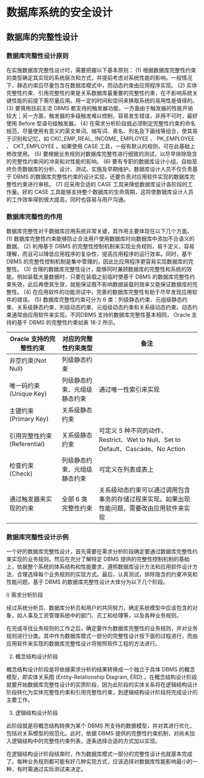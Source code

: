 # 数据库系统的安全设计


## 数据库的完整性设计


### 数据库完整性设计原则


在实施数据库完整性设计时，需要把握以下基本原则：
(1) 根据数据库完整性约束的类型确定其实现的系统层次和方式，并提前考虑对系统性能的影响。一般情况下，静态约束应尽量包含在数据库模式中，而动态约束由应用程序实现。
(2) 实体完整性约束、引用完整性约束是关系数据库最重要的完整性约束，在不影响系统关键性能的前提下需尽量应用。用一定的时间和空间来换取系统的易用性是值得的。
(3) 要慎用目前主流 DBMS 都支待的触发器功能，一方面由于触发器的性能开销较大；另一方面，触发器的多级触发难以控制，容易发生错误，非用不可时，最好使用 Before 型语句级触发器。
(4) 在需求分析阶段就必须制定完整性约束的命名规范，尽量使用有意义的英文单词、缩写词、表名、列名及下画线等组合，使其易于识别和记忆，如 CKC_EMP_REAL_ INCOME_ EMPLOYEE 、 PK_EMPLOYEE 、 CKT_EMPLOYEE 。如果使用 CASE 工具，一般有默认的规则，可在此基础上修改使用。
(5) 要根据业务规则对数据库完整性进行细致的测试，以尽早排除隐含的完整性约束间的冲突和对性能的影响。
(6) 要有专职的数据库设计小组，自始至终负责数据库的分析、设计、测试、实施及早期维护。数据库设计人员不仅负责基于 DBMS 的数据库完整性约束的设计实现，还要负责对应用软件实现的数据库完整性约束进行审核。
(7) 应采用合适的 CASE 工具来降低数据库设计各阶段的工作量。好的 CASE 工具能够支持整个数据库的生命周期，这将使数据库设计人员的工作效率得到很大提高，同时也容易与用户沟通。



### 数据库完整性的作用


数据库完整性对千数据库应用系统非常关键，其作用主要体现在以下几个方面。
(1) 数据库完整性约束能够防止合法用户使用数据库时向数据库中添加不合语义的数据。
(2) 利用基于 DBMS 的完整性控制机制来实现业务规则，易千定义，容易理解，而且可以降低应用程序的复杂性，提高应用程序的运行效率。同时，基千 DBMS 的完整性控制机制是集中管理的，因此比应用程序更容易实现数据库的完整性。
(3) 合理的数据库完整性设计，能够同时兼顾数据库的完整性和系统的效能。例如装载大量数据时，只要在装载之前临时使基千 DBMS 的数据库完整性约束失效，此后再使其生效，就能保证既不影响数据装载的效率又能保证数据库的完整性。
(4) 在应用软件的功能测试中，完善的数据库完整性有助于尽早发现应用软件的错误。
(5) 数据库完整性约束可分为 6 类：列级静态约束、元组级静态约束、关系级静态约束、列级动态约束、元组级动态约束和关系级动态约束。动态约束通常由应用软件来实现。不同DBMS 支持的数据库完整性基本相同， Oracle 支持的基千 DBMS 的完整性约束如表 18-2 所示。


| Oracle 支持的完整性约束 | 对应的完整性约束类型 | 备注 |
| ---- | ---- | ---- |
| 非空约束(Not Null) | 列级静态约束 |  |
| 唯一码约束(Unique Key) | 列级静态约束、元组级静态约束 | 通过唯一性索引来实现 |
| 主键约束(Primary Key) | 关系级静态约束 |  |
| 引用完整性约束(Referential) | 关系级静态约束 | 可定义 5 种不同的动作，Restrict、Wet to Null、Set to Default、Cascade、No Action |
| 检查约束(Check) | 列级静态约束、元组级静态约束 | 可定义在列表或表上 |
| 通过触发器来实现的约束 | 全部 6 类完整性约束 | 关系级动态约束可以通过调用包含事务的存储过程来实现。如果出现性能问题，需要改由应用软件来实现 |

### 数据库完整性设计示例


一个好的数据库完整性设计，首先需要在需求分析阶段确定要通过数据库完整性约束实现的业务规则。然后在充分了解特定 DBMS 提供的完整性控制机制的基础上，依据整个系统的体系结构和性能要求，遵照数据库设计方法和应用软件设计方法，合理选择每个业务规则的实现方式。最后，认真测试，排除隐含的约束冲突和性能问题。基于 DBMS 的数据库完整性设计大体分为以下几个阶段。

l) 需求分析阶段

经过系统分析员、数据库分析员和用户的共同努力，确定系统模型中应该包含的对象，如人事及工资管理系统中的部门、员工和经理等，以及各种业务规则。

在完成寻找业务规则的工作之后，确定要作为数据库完整性的业务规则，并对业务规则进行分类。其中作为数据库模式一部分的完整性设计按下面的过程进行，而由应用软件来实现的数据库完整性设计将按照软件工程的方法进行。

2) 概念结构设计阶段

概念结构设计阶段是将依据需求分析的结果转换成一个独立于具体 DBMS 的概念模型，即实体关系图 (Entity-Relationship Diagram,  ERD) 。在概念结构设计阶段就要开始数据库完整性设计的实质阶段，因为此阶段的实体关系将在逻辑结构设计阶段转化为实体完整性约束和引用完整性约束，到逻辑结构设计阶段将完成设计的主要工作。

3) 逻辑结构设计阶段

此阶段就是将概念结构转换为某个 DBMS 所支待的数据模型，并对其进行优化，包括对关系模型的规范化。此时，依据 DBMS 提供的完整性约束机制，对尚未加入逻辑结构中的完整性约束列表，逐条选择合适的方式加以实现。

在逻辑结构设计阶段结束时，作为数据库模式一部分的完整性设计也就基本完成了。每种业务规则都可能有好几种实现方式，应该选择对数据库性能影响最小的一种，有时需通过实际测试来决定。
























